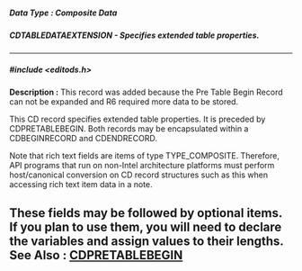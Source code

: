 ##### Data Type : Composite Data
##### CDTABLEDATAEXTENSION - Specifies extended table properties.
---
##### #include <editods.h>
**Description :**
This record was added because the Pre Table Begin Record can not be expanded 
and R6 required more data to be stored.

This CD record specifies extended table properties. It is preceded by 
CDPRETABLEBEGIN. Both records may be encapsulated within a CDBEGINRECORD and 
CDENDRECORD. 

Note that rich text fields are items of type TYPE_COMPOSITE.  Therefore, API 
programs that run on non-Intel architecture platforms must perform 
host/canonical conversion on CD record structures such as this when accessing 
rich text item data in a note.

These fields may be followed by optional items. If you plan to use them, you 
will need to declare the variables and assign values to their lengths.
**See Also :**
[CDPRETABLEBEGIN](D:/md_files/CDPRETABLEBEGIN.md)
---
